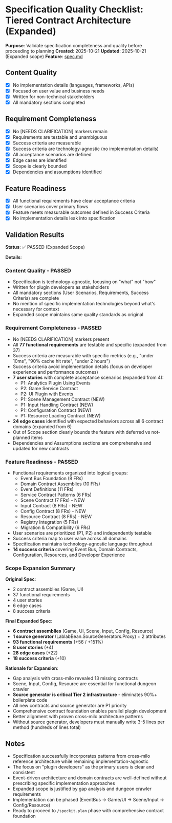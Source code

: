 # Specification Quality Checklist: Tiered Contract Architecture (Expanded)

**Purpose**: Validate specification completeness and quality before proceeding to planning
**Created**: 2025-10-21
**Updated**: 2025-10-21 (Expanded scope)
**Feature**: [spec.md](../spec.md)

## Content Quality

- [x] No implementation details (languages, frameworks, APIs)
- [x] Focused on user value and business needs
- [x] Written for non-technical stakeholders
- [x] All mandatory sections completed

## Requirement Completeness

- [x] No [NEEDS CLARIFICATION] markers remain
- [x] Requirements are testable and unambiguous
- [x] Success criteria are measurable
- [x] Success criteria are technology-agnostic (no implementation details)
- [x] All acceptance scenarios are defined
- [x] Edge cases are identified
- [x] Scope is clearly bounded
- [x] Dependencies and assumptions identified

## Feature Readiness

- [x] All functional requirements have clear acceptance criteria
- [x] User scenarios cover primary flows
- [x] Feature meets measurable outcomes defined in Success Criteria
- [x] No implementation details leak into specification

## Validation Results

**Status**: ✅ PASSED (Expanded Scope)

**Details**:

### Content Quality - PASSED

- Specification is technology-agnostic, focusing on "what" not "how"
- Written for plugin developers as stakeholders
- All mandatory sections (User Scenarios, Requirements, Success Criteria) are complete
- No mention of specific implementation technologies beyond what's necessary for context
- Expanded scope maintains same quality standards as original

### Requirement Completeness - PASSED

- No [NEEDS CLARIFICATION] markers present
- All **77 functional requirements** are testable and specific (expanded from 37)
- Success criteria are measurable with specific metrics (e.g., "under 10ms", "90% cache hit rate", "under 2 hours")
- Success criteria avoid implementation details (focus on developer experience and performance outcomes)
- **7 user stories** with complete acceptance scenarios (expanded from 4):
  - P1: Analytics Plugin Using Events
  - P2: Game Service Contract
  - P2: UI Plugin with Events
  - P1: Scene Management Contract (NEW)
  - P1: Input Handling Contract (NEW)
  - P1: Configuration Contract (NEW)
  - P1: Resource Loading Contract (NEW)
- **24 edge cases** identified with expected behaviors across all 6 contract domains (expanded from 6)
- Out of Scope section clearly bounds the feature with deferred vs not-planned items
- Dependencies and Assumptions sections are comprehensive and updated for new contracts

### Feature Readiness - PASSED

- Functional requirements organized into logical groups:
  - Event Bus Foundation (8 FRs)
  - Domain Contract Assemblies (10 FRs)
  - Event Definitions (11 FRs)
  - Service Contract Patterns (6 FRs)
  - Scene Contract (7 FRs) - NEW
  - Input Contract (8 FRs) - NEW
  - Config Contract (8 FRs) - NEW
  - Resource Contract (8 FRs) - NEW
  - Registry Integration (5 FRs)
  - Migration & Compatibility (6 FRs)
- User scenarios are prioritized (P1, P2) and independently testable
- Success criteria map to user value across all domains
- Specification maintains technology-agnostic language throughout
- **14 success criteria** covering Event Bus, Domain Contracts, Configuration, Resources, and Developer Experience

### Scope Expansion Summary

**Original Spec**:

- 2 contract assemblies (Game, UI)
- 37 functional requirements
- 4 user stories
- 6 edge cases
- 8 success criteria

**Final Expanded Spec**:

- **6 contract assemblies** (Game, UI, Scene, Input, Config, Resource)
- **1 source generator** (LablabBean.SourceGenerators.Proxy) + 2 attributes
- **93 functional requirements** (+56 / +151%)
- **8 user stories** (+4)
- **28 edge cases** (+22)
- **18 success criteria** (+10)

**Rationale for Expansion**:

- Gap analysis with cross-milo revealed 13 missing contracts
- Scene, Input, Config, Resource are essential for functional dungeon crawler
- **Source generator is critical Tier 2 infrastructure** - eliminates 90%+ boilerplate code
- All new contracts and source generator are P1 priority
- Comprehensive contract foundation enables parallel plugin development
- Better alignment with proven cross-milo architecture patterns
- Without source generator, developers must manually write 3-5 lines per method (hundreds of lines total)

## Notes

- Specification successfully incorporates patterns from cross-milo reference architecture while remaining implementation-agnostic
- The focus on "plugin developers" as the primary users is clear and consistent
- Event-driven architecture and domain contracts are well-defined without prescribing specific implementation approaches
- Expanded scope is justified by gap analysis and dungeon crawler requirements
- Implementation can be phased (EventBus → Game/UI → Scene/Input → Config/Resource)
- Ready to proceed to `/speckit.plan` phase with comprehensive contract foundation
